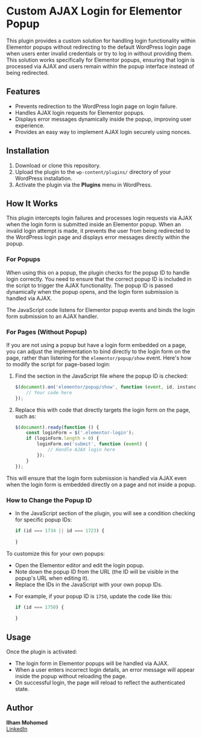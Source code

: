 # Custom AJAX Login for Elementor Popup

This plugin provides a custom solution for handling login functionality within Elementor popups without redirecting to the default WordPress login page when users enter invalid credentials or try to log in without providing them. This solution works specifically for Elementor popups, ensuring that login is processed via AJAX and users remain within the popup interface instead of being redirected.

## Features
- Prevents redirection to the WordPress login page on login failure.
- Handles AJAX login requests for Elementor popups.
- Displays error messages dynamically inside the popup, improving user experience.
- Provides an easy way to implement AJAX login securely using nonces.

## Installation
1. Download or clone this repository.
2. Upload the plugin to the `wp-content/plugins/` directory of your WordPress installation.
3. Activate the plugin via the **Plugins** menu in WordPress.

## How It Works
This plugin intercepts login failures and processes login requests via AJAX when the login form is submitted inside an Elementor popup. When an invalid login attempt is made, it prevents the user from being redirected to the WordPress login page and displays error messages directly within the popup.

### For Popups
When using this on a popup, the plugin checks for the popup ID to handle login correctly. You need to ensure that the correct popup ID is included in the script to trigger the AJAX functionality. The popup ID is passed dynamically when the popup opens, and the login form submission is handled via AJAX.

The JavaScript code listens for Elementor popup events and binds the login form submission to an AJAX handler.

### For Pages (Without Popup)
If you are not using a popup but have a login form embedded on a page, you can adjust the implementation to bind directly to the login form on the page, rather than listening for the `elementor/popup/show` event. Here's how to modify the script for page-based login:

1. Find the section in the JavaScript file where the popup ID is checked:

    ```javascript
    $(document).on('elementor/popup/show', function (event, id, instance) {
        // Your code here
    });
    ```

2. Replace this with code that directly targets the login form on the page, such as:

    ```javascript
    $(document).ready(function () {
        const loginForm = $('.elementor-login');
        if (loginForm.length > 0) {
            loginForm.on('submit', function (event) {
                // Handle AJAX login here
            });
        }
    });
    ```

This will ensure that the login form submission is handled via AJAX even when the login form is embedded directly on a page and not inside a popup.

### How to Change the Popup ID

* In the JavaScript section of the plugin, you will see a condition checking for specific popup IDs:


    ```javascript
    if (id === 1734 || id === 1723) {
        
    }
    ```

To customize this for your own popups:

- Open the Elementor editor and edit the login popup.
- Note down the popup ID from the URL (the ID will be visible in the popup's URL when editing it).
- Replace the IDs in the JavaScript with your own popup IDs.

* For example, if your popup ID is `1750`, update the code like this:

    ```javascript
    if (id === 1750) {
      
    }
    ```

## Usage
Once the plugin is activated:

- The login form in Elementor popups will be handled via AJAX.
- When a user enters incorrect login details, an error message will appear inside the popup without reloading the page.
- On successful login, the page will reload to reflect the authenticated state.

## Author
**Ilham Mohomed**  
[LinkedIn](https://www.linkedin.com/in/ilham-mohomed/)
